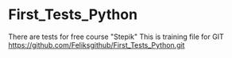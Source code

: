 # First_Tests_Python
There are tests for free course "Stepik"
This is training file for GIT
https://github.com/Feliksgithub/First_Tests_Python.git
